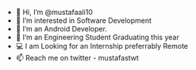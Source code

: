 - 👋 Hi, I’m @mustafaali10
- 👀 I’m interested in Software Development
- 🌱 I’m an Android Developer.
- 💞️ I’m an Engineering Student Graduating this year
- 💻 I am Looking for an Internship preferrably Remote
- 📫 Reach me on twitter - mustafastwt

<!---
mustafaali10/mustafaali10 is a ✨ special ✨ repository because its `README.md` (this file) appears on your GitHub profile.
You can click the Preview link to take a look at your changes.
--->

